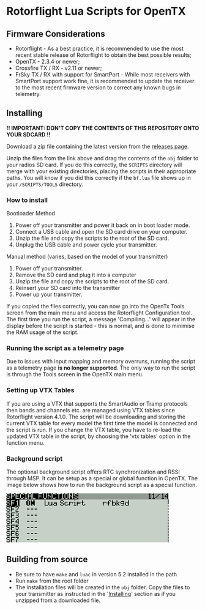 # Rotorflight Lua Scripts for OpenTX

## Firmware Considerations

- Rotorflight - As a best practice, it is recommended to use the most recent stable release of Rotorflight to obtain the best possible results;
- OpenTX - 2.3.4 or newer;
- Crossfire TX / RX - v2.11 or newer;
- FrSky TX / RX with support for SmartPort - While most receivers with SmartPort support work fine, it is recommended to update the receiver to the most recent firmware version to correct any known bugs in telemetry.

## Installing

**!! IMPORTANT: DON'T COPY THE CONTENTS OF THIS REPOSITORY ONTO YOUR SDCARD !!**

Download a zip file containing the latest version from the [releases page](https://github.com/rotorflight/rotorflight-opentx-lua/releases).

Unzip the files from the link above and drag the contents of the `obj` folder to your radios SD card. If you do this correctly, the `SCRIPTS` directory will merge with your existing directories, placing the scripts in their appropriate paths.  You will know if you did this correctly if the `bf.lua` file shows up in your `/SCRIPTS/TOOLS` directory.

### How to install

Bootloader Method

1. Power off your transmitter and power it back on in boot loader mode.
2. Connect a USB cable and open the SD card drive on your computer.
3. Unzip the file and copy the scripts to the root of the SD card.
4. Unplug the USB cable and power cycle your transmitter.

Manual method (varies, based on the model of your transmitter)

1. Power off your transmitter.
2. Remove the SD card and plug it into a computer
3. Unzip the file and copy the scripts to the root of the SD card.
4. Reinsert your SD card into the transmitter
5. Power up your transmitter.

If you copied the files correctly, you can now go into the OpenTx Tools screen from the main menu and access the Rotorflight Configuration tool. The first time you run the script, a message 'Compiling...' will appear in the display before the script is started - this is normal, and is done to minimise the RAM usage of the script.

### Running the script as a telemetry page

Due to issues with input mapping and memory overruns, running the script as a telemetry page **is no longer supported**. The only way to run the script is through the Tools screen in the OpenTX main menu.

### Setting up VTX Tables

If you are using a VTX that supports the SmartAudio or Tramp protocols then bands and channels etc. are managed using VTX tables since Rotorflight version 4.1.0. The script will be downloading and storing the current VTX table for every model the first time the model is connected and the script is run. If you change the VTX table, you have to re-load the updated VTX table in the script, by choosing the 'vtx tables' option in the function menu.

### Background script
The optional background script offers RTC synchronization and RSSI through MSP. It can be setup as a special or global function in OpenTX. The image below shows how to run the background script as a special function.

![Background script setup](docs/assets/images/background_script_setup.png)


## Building from source

- Be sure to have `make` and `luac` in version 5.2 installed in the path
- Run `make` from the root folder
- The installation files will be created in the `obj` folder. Copy the files to your transmitter as instructed in the '[Installing](#installing)' section as if you unzipped from a downloaded file.
